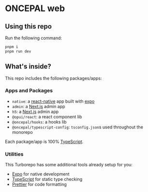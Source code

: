 # ONCEPAL web

## Using this repo

Run the following command:

```sh
pnpm i
pnpm run dev
```

## What's inside?

This repo includes the following packages/apps:

### Apps and Packages

- `native`: a [react-native](https://reactnative.dev/) app built with [expo](https://docs.expo.dev/)
- `admin`: a [Next.js](https://nextjs.org/) admin app 
- `h5`: a [Next.js](https://nextjs.org/) admin app 
- `@opui/react`: a react component lib 
- `@oncepal/hooks`: a hooks lib 
- `@oncepal/typescript-config`: `tsconfig.json`s used throughout the monorepo

Each package/app is 100% [TypeScript](https://www.typescriptlang.org/).

### Utilities

This Turborepo has some additional tools already setup for you:

- [Expo](https://docs.expo.dev/) for native development
- [TypeScript](https://www.typescriptlang.org/) for static type checking
- [Prettier](https://prettier.io) for code formatting
